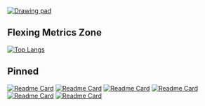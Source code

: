 <!-- [![Top Langs](https://github-readme-stats.vercel.app/api/top-langs/?username=Wabtey&theme=dark&layout=compact)](https://github.com/anuraghazra/github-readme-stats) -->

[![Drawing pad][1]][2]

## Flexing Metrics Zone

[![Top Langs][3]](https://github.com/anuraghazra/github-readme-stats)

<!-- &exclude_repo=github-readme-stats -->

<!--
[![Readme Card][4]](https://github.com/anuraghazra/github-readme-stats)
[4]: https://github-readme-stats.vercel.app/api/pin/?username=Fabinistere&theme=dark&repo=fight_arena
-->
<!--
official one :
https://github-readme-stats.vercel.app/api/top-langs/?username=Wabtey&theme=dark&layout=compact&exclude_repo=github-readme-stats,public_html

'Mine' for private repos :
https://github-readme-stats-wabtey.vercel.app/api/top-langs/?username=Wabtey&theme=dark&layout=compact&exclude_repo=github-readme-stats,public_html

*I'm not sure if the org's repertories are count in (despite [these steps][4])*
*Maybe a pb with my pat* -> it just implement the private repos
[4]: https://github.com/anuraghazra/github-readme-stats/issues/1#issuecomment-981419174
-->

## Pinned

[![Readme Card][4]](https://github.com/Elzapat/fabien-et-la-trahison-de-olf)
[![Readme Card][5]](https://github.com/Fabinistere/fight_arena)
[![Readme Card][6]](https://github.com/Elzapat/b-hunt)
[![Readme Card][7]](https://github.com/Fabinistere/bevy_turn-based_combat)
[![Readme Card][8]](https://github.com/Fabinistere/cats_destroyer_2000)
[![Readme Card][9]](https://github.com/Fabinistere/grandstand-gauntlet)

[1]:  https://user-images.githubusercontent.com/73140258/180214756-c8391d73-da8a-48bb-ae6b-b9ae5f8dcda6.png
[2]:  https://wabtey.github.io "Danger Zone"

[3]: https://github-readme-stats-one-bice.vercel.app/api/top-langs/?username=Wabtey&theme=dark&layout=compact&role=OWNER,ORGANIZATION_MEMBER,COLLABORATOR&exclude_repo=github-readme-stats,public_html

[4]: https://github-readme-stats.vercel.app/api/pin/?username=Elzapat&repo=fabien-et-la-trahison-de-olf&theme=dark
[5]: https://github-readme-stats.vercel.app/api/pin/?username=Fabinistere&repo=fight_arena&theme=dark
[6]: https://github-readme-stats.vercel.app/api/pin/?username=Fabinistere&repo=bevy_turn-based_combat&theme=dark
[7]: https://github-readme-stats.vercel.app/api/pin/?username=Fabinistere&repo=cats_destroyer_2000&theme=dark
[8]: https://github-readme-stats.vercel.app/api/pin/?username=Fabinistere&repo=grandstand-gauntlet&theme=dark
[9]: https://github-readme-stats.vercel.app/api/pin/?username=Wabtey&repo=Natureable&theme=dark
